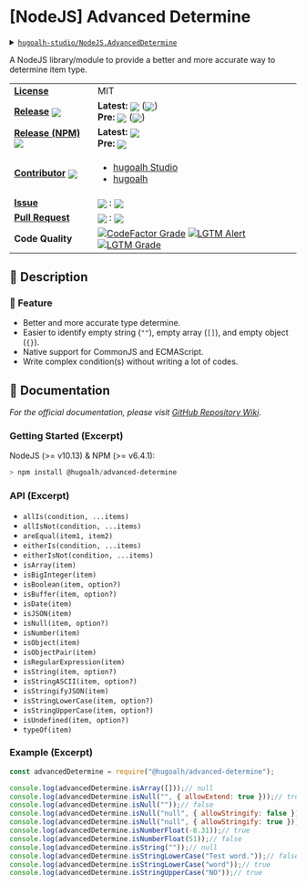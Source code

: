 # \[NodeJS\] Advanced Determine

<details>
  <summary><a href="https://github.com/hugoalh-studio/NodeJS.AdvancedDetermine"><code>hugoalh-studio/NodeJS.AdvancedDetermine</code></a></summary>
  <img align="center" alt="GitHub Language Count" src="https://img.shields.io/github/languages/count/hugoalh-studio/NodeJS.AdvancedDetermine?logo=github&logoColor=ffffff&style=flat-square" />
  <img align="center" alt="GitHub Top Langauge" src="https://img.shields.io/github/languages/top/hugoalh-studio/NodeJS.AdvancedDetermine?logo=github&logoColor=ffffff&style=flat-square" />
  <img align="center" alt="GitHub Repo Size" src="https://img.shields.io/github/repo-size/hugoalh-studio/NodeJS.AdvancedDetermine?logo=github&logoColor=ffffff&style=flat-square" />
  <img align="center" alt="GitHub Code Size" src="https://img.shields.io/github/languages/code-size/hugoalh-studio/NodeJS.AdvancedDetermine?logo=github&logoColor=ffffff&style=flat-square" />
  <img align="center" alt="GitHub Watcher" src="https://img.shields.io/github/watchers/hugoalh-studio/NodeJS.AdvancedDetermine?logo=github&logoColor=ffffff&style=flat-square" />
  <img align="center" alt="GitHub Star" src="https://img.shields.io/github/stars/hugoalh-studio/NodeJS.AdvancedDetermine?logo=github&logoColor=ffffff&style=flat-square" />
  <img align="center" alt="GitHub Fork" src="https://img.shields.io/github/forks/hugoalh-studio/NodeJS.AdvancedDetermine?logo=github&logoColor=ffffff&style=flat-square" />
</details>

A NodeJS library/module to provide a better and more accurate way to determine item type.

<table>
  <tr>
    <td><a href="./LICENSE.md"><b>License</b></a></td>
    <td>MIT</td>
  </tr>
  <tr>
    <td><a href="https://github.com/hugoalh-studio/NodeJS.AdvancedDetermine/releases"><b>Release</b></a> <img align="center" src="https://img.shields.io/github/downloads/hugoalh-studio/NodeJS.AdvancedDetermine/total?label=%20&style=flat-square" /></td>
    <td>
      <b>Latest:</b> <img align="center" src="https://img.shields.io/github/release/hugoalh-studio/NodeJS.AdvancedDetermine?sort=semver&label=%20&style=flat-square" /> (<img align="center" src="https://img.shields.io/github/release-date/hugoalh-studio/NodeJS.AdvancedDetermine?label=%20&style=flat-square" />)<br />
      <b>Pre:</b> <img align="center" src="https://img.shields.io/github/release/hugoalh-studio/NodeJS.AdvancedDetermine?include_prereleases&sort=semver&label=%20&style=flat-square" /> (<img align="center" src="https://img.shields.io/github/release-date-pre/hugoalh-studio/NodeJS.AdvancedDetermine?label=%20&style=flat-square" />)
    </td>
  </tr>
  <tr>
    <td><a href="https://www.npmjs.com/package/@hugoalh/advanced-determine"><b>Release (NPM)</b></a> <img align="center" src="https://img.shields.io/npm/dt/@hugoalh/advanced-determine?label=%20&style=flat-square" /></td>
    <td>
      <b>Latest:</b> <img align="center" src="https://img.shields.io/npm/v/@hugoalh/advanced-determine/latest?label=%20&style=flat-square" /><br />
      <b>Pre:</b> <img align="center" src="https://img.shields.io/npm/v/@hugoalh/advanced-determine/pre?label=%20&style=flat-square" />
    </td>
  </tr>
  <tr>
    <td><a href="https://github.com/hugoalh-studio/NodeJS.AdvancedDetermine/graphs/contributors"><b>Contributor</b></a> <img align="center" src="https://img.shields.io/github/contributors/hugoalh-studio/NodeJS.AdvancedDetermine?label=%20&style=flat-square" /></td>
    <td><ul>
        <li><a href="https://github.com/hugoalh-studio">hugoalh Studio</a></li>
        <li><a href="https://github.com/hugoalh">hugoalh</a></li>
    </ul></td>
  </tr>
  <tr>
    <td><a href="https://github.com/hugoalh-studio/NodeJS.AdvancedDetermine/issues?q=is%3Aissue"><b>Issue</b></a></td>
    <td><img align="center" src="https://img.shields.io/github/issues-raw/hugoalh-studio/NodeJS.AdvancedDetermine?label=%20&style=flat-square" /> : <img align="center" src="https://img.shields.io/github/issues-closed-raw/hugoalh-studio/NodeJS.AdvancedDetermine?label=%20&style=flat-square" /></td>
  </tr>
  <tr>
    <td><a href="https://github.com/hugoalh-studio/NodeJS.AdvancedDetermine/pulls?q=is%3Apr"><b>Pull Request</b></a></td>
    <td><img align="center" src="https://img.shields.io/github/issues-pr-raw/hugoalh-studio/NodeJS.AdvancedDetermine?label=%20&style=flat-square" /> : <img align="center" src="https://img.shields.io/github/issues-pr-closed-raw/hugoalh-studio/NodeJS.AdvancedDetermine?label=%20&style=flat-square" /></td>
  </tr>
  <tr>
    <td><b>Code Quality</b></td>
    <td>
      <a href="https://www.codefactor.io/repository/github/hugoalh-studio/nodejs.advanceddetermine"><img align="center" alt="CodeFactor Grade" src="https://img.shields.io/codefactor/grade/github/hugoalh-studio/NodeJS.AdvancedDetermine?logo=codefactor&logoColor=ffffff&style=flat-square" /></a>
      <a href="https://lgtm.com/projects/g/hugoalh-studio/NodeJS.AdvancedDetermine/alerts"><img align="center" alt="LGTM Alert" src="https://img.shields.io/lgtm/alerts/g/hugoalh-studio/NodeJS.AdvancedDetermine?label=%20&logo=lgtm&logoColor=ffffff&style=flat-square" /></a>
      <a href="https://lgtm.com/projects/g/hugoalh-studio/NodeJS.AdvancedDetermine/context:javascript"><img align="center" alt="LGTM Grade" src="https://img.shields.io/lgtm/grade/javascript/g/hugoalh-studio/NodeJS.AdvancedDetermine?logo=lgtm&logoColor=ffffff&style=flat-square" /></a>
    </td>
  </tr>
</table>

## 📜 Description

### 🌟 Feature

- Better and more accurate type determine.
- Easier to identify empty string (`""`), empty array (`[]`), and empty object (`{}`).
- Native support for CommonJS and ECMAScript.
- Write complex condition(s) without writing a lot of codes.

## 📄 Documentation

*For the official documentation, please visit [GitHub Repository Wiki](https://github.com/hugoalh-studio/NodeJS.AdvancedDetermine/wiki)*.

### Getting Started (Excerpt)

NodeJS (>= v10.13) & NPM (>= v6.4.1):

```powershell
> npm install @hugoalh/advanced-determine
```

### API (Excerpt)

- `allIs(condition, ...items)`
- `allIsNot(condition, ...items)`
- `areEqual(item1, item2)`
- `eitherIs(condition, ...items)`
- `eitherIsNot(condition, ...items)`
- `isArray(item)`
- `isBigInteger(item)`
- `isBoolean(item, option?)`
- `isBuffer(item, option?)`
- `isDate(item)`
- `isJSON(item)`
- `isNull(item, option?)`
- `isNumber(item)`
- `isObject(item)`
- `isObjectPair(item)`
- `isRegularExpression(item)`
- `isString(item, option?)`
- `isStringASCII(item, option?)`
- `isStringifyJSON(item)`
- `isStringLowerCase(item, option?)`
- `isStringUpperCase(item, option?)`
- `isUndefined(item, option?)`
- `typeOf(item)`

### Example (Excerpt)

```javascript
const advancedDetermine = require("@hugoalh/advanced-determine");

console.log(advancedDetermine.isArray([]));// null
console.log(advancedDetermine.isNull("", { allowExtend: true }));// true
console.log(advancedDetermine.isNull(""));// false
console.log(advancedDetermine.isNull("null", { allowStringify: false }));// false
console.log(advancedDetermine.isNull("null", { allowStringify: true }));// true
console.log(advancedDetermine.isNumberFloat(-8.31));// true
console.log(advancedDetermine.isNumberFloat(51));// false
console.log(advancedDetermine.isString(""));// null
console.log(advancedDetermine.isStringLowerCase("Test word."));// false
console.log(advancedDetermine.isStringLowerCase("word"));// true
console.log(advancedDetermine.isStringUpperCase("NO"));// true
```
